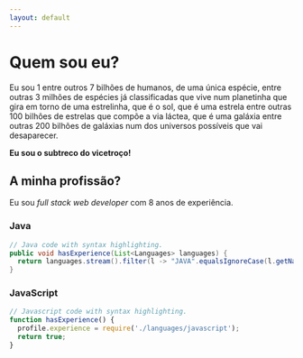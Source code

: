 ```yaml
---
layout: default
---
```


# [](#header-1)Quem sou eu?

Eu sou 1 entre outros 7 bilhões de humanos, de uma única espécie, 
entre outras 3 milhões de espécies já classificadas que vive num planetinha
que gira em torno de uma estrelinha, que é o sol, que é uma estrela entre outras
100 bilhôes de estrelas que compõe a via láctea, que é uma galáxia entre 
outras 200 bilhões de galáxias num dos universos possíveis que vai desaparecer.

**Eu sou o subtreco do vicetroço!**

## [](#header-2)A minha profissão?

Eu sou _full_ _stack_ _web_ _developer_ com 8 anos de experiência.

### [](#header-3)Java

```java
// Java code with syntax highlighting.
public void hasExperience(List<Languages> languages) {
  return languages.stream().filter(l -> "JAVA".equalsIgnoreCase(l.getName())).count() > 0;
}
```

### [](#header-4)JavaScript

```js
// Javascript code with syntax highlighting.
function hasExperience() {
  profile.experience = require('./languages/javascript');
  return true;
}
```